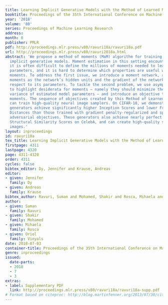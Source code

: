 ```yaml
---
title: Learning Implicit Generative Models with the Method of Learned Moments
booktitle: Proceedings of the 35th International Conference on Machine Learning
year: '2018'
volume: '80'
series: Proceedings of Machine Learning Research
address: 
month: 0
publisher: PMLR
pdf: http://proceedings.mlr.press/v80/ravuri18a/ravuri18a.pdf
url: http://proceedings.mlr.press/v80/ravuri2018a.html
abstract: 'We propose a method of moments (MoM) algorithm for training large-scale
  implicit generative models. Moment estimation in this setting encounters two problems:
  it is often difficult to define the millions of moments needed to learn the model
  parameters, and it is hard to determine which properties are useful when specifying
  moments. To address the first issue, we introduce a moment network, and define the
  moments as the network’s hidden units and the gradient of the network’s output with
  respect to its parameters. To tackle the second problem, we use asymptotic theory
  to highlight desiderata for moments – namely they should minimize the asymptotic
  variance of estimated model parameters – and introduce an objective to learn better
  moments. The sequence of objectives created by this Method of Learned Moments (MoLM)
  can train high-quality neural image samplers. On CIFAR-10, we demonstrate that MoLM-trained
  generators achieve significantly higher Inception Scores and lower Frechet Inception
  Distances than those trained with gradient penalty-regularized and spectrally-normalized
  adversarial objectives. These generators also achieve nearly perfect Multi-Scale
  Structural Similarity Scores on CelebA, and can create high-quality samples of 128x128
  images.'
layout: inproceedings
id: ravuri18a
tex_title: Learning Implicit Generative Models with the Method of Learned Moments
firstpage: 4311
lastpage: 4320
page: 4311-4320
order: 4311
cycles: false
bibtex_editor: Dy, Jennifer and Krause, Andreas
editor:
- given: Jennifer
  family: Dy
- given: Andreas
  family: Krause
bibtex_author: Ravuri, Suman and Mohamed, Shakir and Rosca, Mihaela and Vinyals, Oriol
author:
- given: Suman
  family: Ravuri
- given: Shakir
  family: Mohamed
- given: Mihaela
  family: Rosca
- given: Oriol
  family: Vinyals
date: 2018-07-03
container-title: Proceedings of the 35th International Conference on Machine Learning
genre: inproceedings
issued:
  date-parts:
  - 2018
  - 7
  - 3
extras:
- label: Supplementary PDF
  link: http://proceedings.mlr.press/v80/ravuri18a/ravuri18a-supp.pdf
# Format based on citeproc: http://blog.martinfenner.org/2013/07/30/citeproc-yaml-for-bibliographies/
---
```

